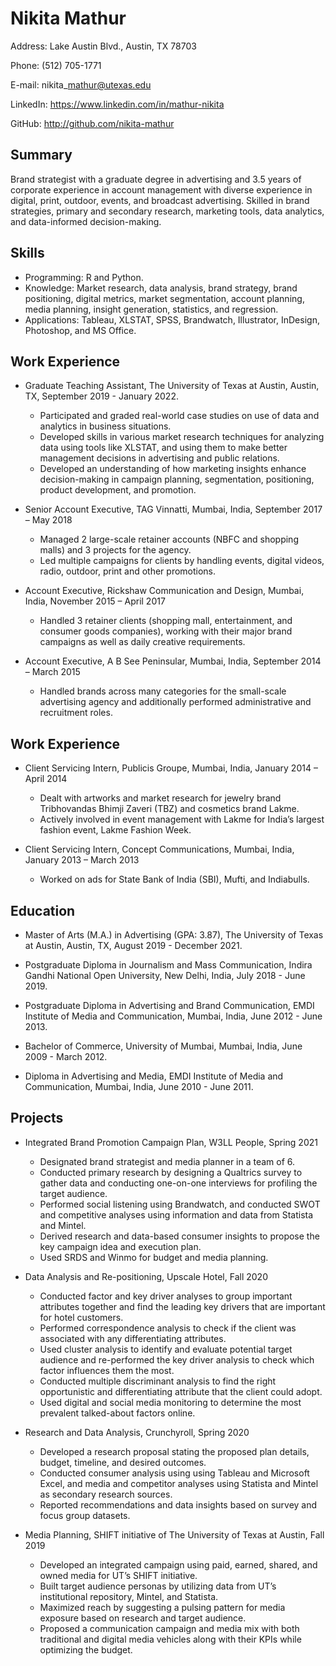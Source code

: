 # Nikita Mathur

Address: Lake Austin Blvd., Austin, TX 78703

Phone: (512) 705-1771

E-mail: nikita\_mathur@utexas.edu

LinkedIn: https://www.linkedin.com/in/mathur-nikita

GitHub: http://github.com/nikita-mathur


## Summary
Brand strategist with a graduate degree in advertising and 3.5 years of
corporate experience in account management with diverse experience in digital,
print, outdoor, events, and broadcast advertising. Skilled in brand strategies,
primary and secondary research, marketing tools, data analytics, and
data-informed decision-making.


## Skills
* Programming: R and Python.
* Knowledge: Market research, data analysis, brand strategy, brand
  positioning, digital metrics, market segmentation, account planning, media
  planning, insight generation, statistics, and regression.
* Applications: Tableau, XLSTAT, SPSS, Brandwatch, Illustrator, InDesign,
  Photoshop, and MS Office.


## Work Experience
* Graduate Teaching Assistant, The University of Texas at Austin, 
  Austin, TX, September 2019 - January 2022.
  - Participated and graded real-world case studies on use of data and analytics
    in business situations.
  - Developed skills in various market research techniques for analyzing data
    using tools like XLSTAT, and using them to make better management decisions
    in advertising and public relations.
  - Developed an understanding of how marketing insights enhance
    decision-making in campaign planning, segmentation, positioning, product
    development, and promotion.

* Senior Account Executive, TAG Vinnatti,
  Mumbai, India, September 2017 – May 2018
  - Managed 2 large-scale retainer accounts (NBFC and shopping malls) and 3
    projects for the agency.
  - Led multiple campaigns for clients by handling events, digital videos,
    radio, outdoor, print and other promotions.

* Account Executive, Rickshaw Communication and Design,
  Mumbai, India, November 2015 – April 2017
  - Handled 3 retainer clients (shopping mall, entertainment, and consumer goods
    companies), working with their major brand campaigns as well as daily
    creative requirements.

* Account Executive, A B See Peninsular,
  Mumbai, India, September 2014 – March 2015
  - Handled brands across many categories for the small-scale advertising agency
    and additionally performed administrative and recruitment roles.


## Work Experience
* Client Servicing Intern, Publicis Groupe,
  Mumbai, India, January 2014 – April 2014
  - Dealt with artworks and market research for jewelry brand Tribhovandas
    Bhimji Zaveri (TBZ) and cosmetics brand Lakme.
  - Actively involved in event management with Lakme for India’s largest fashion
    event, Lakme Fashion Week.

* Client Servicing Intern, Concept Communications,
  Mumbai, India, January 2013 – March 2013
  - Worked on ads for State Bank of India (SBI), Mufti, and Indiabulls.


## Education
* Master of Arts (M.A.) in Advertising (GPA: 3.87),
  The University of Texas at Austin,
  Austin, TX,
  August 2019 - December 2021.

* Postgraduate Diploma in Journalism and Mass Communication,
  Indira Gandhi National Open University,
  New Delhi, India,
  July 2018 - June 2019.

* Postgraduate Diploma in Advertising and Brand Communication,
  EMDI Institute of Media and Communication,
  Mumbai, India,
  June 2012 - June 2013.

* Bachelor of Commerce,
  University of Mumbai,
  Mumbai, India,
  June 2009 - March 2012.

* Diploma in Advertising and Media,
  EMDI Institute of Media and Communication,
  Mumbai, India,
  June 2010 - June 2011.


## Projects
* Integrated Brand Promotion Campaign Plan, W3LL People,
  Spring 2021
  - Designated brand strategist and media planner in a team of 6.
  - Conducted primary research by designing a Qualtrics survey to gather data
    and conducting one-on-one interviews for profiling the target audience.
  - Performed social listening using Brandwatch, and conducted SWOT and
    competitive analyses using information and data from Statista and Mintel.
  - Derived research and data-based consumer insights to propose the key
    campaign idea and execution plan.
  - Used SRDS and Winmo for budget and media planning.

* Data Analysis and Re-positioning, Upscale Hotel,
  Fall 2020
  - Conducted factor and key driver analyses to group important attributes
    together and find the leading key drivers that are important for hotel
    customers.
  - Performed correspondence analysis to check if the client was associated with
    any differentiating attributes.
  - Used cluster analysis to identify and evaluate potential target audience and
    re-performed the key driver analysis to check which factor influences them
    the most.
  - Conducted multiple discriminant analysis to find the right opportunistic and
    differentiating attribute that the client could adopt.
  - Used digital and social media monitoring to determine the most prevalent
    talked-about factors online.

* Research and Data Analysis, Crunchyroll,
  Spring 2020
  - Developed a research proposal stating the proposed plan details, budget,
    timeline, and desired outcomes.
  - Conducted consumer analysis using using Tableau and Microsoft Excel, and
    media and competitor analyses using Statista and Mintel as secondary
    research sources.
  - Reported recommendations and data insights based on survey and focus group
    datasets.

* Media Planning, SHIFT initiative of The University of Texas at Austin,
  Fall 2019
  - Developed an integrated campaign using paid, earned, shared, and owned media
    for UT’s SHIFT initiative.
  - Built target audience personas by utilizing data from UT’s institutional
    repository, Mintel, and Statista.
  - Maximized reach by suggesting a pulsing pattern for media exposure based on
    research and target audience.
  - Proposed a communication campaign and media mix with both traditional and
    digital media vehicles along with their KPIs while optimizing the budget.

